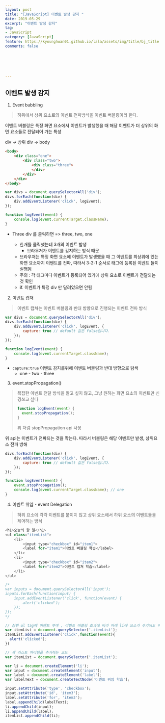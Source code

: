 ```yaml
---
layout: post
title: "[JavaScript] 이벤트 발생 감지 "
date: 2019-05-29
excerpt: "이벤트 발생 감지"
tag:
- JavaScript
category: [JavaScript]
feature: https://kyounghwan01.github.io/lala/assets/img/title/bj_title.jpg
comments: false






---
```




## 이벤트 발생 감지

1. Event bubbling

> 하위에서 상위 요소로의 이벤트 전파방식을 이벤트 버블링이라 한다. 

이벤트 버블링은 특정 화면 요소에서 이벤트가 발생했을 때 해당 이벤트가 더 상위의 화면 요소들로 전달되어 가는 특성

div -> 상위 div -> body

```html
<body>
	<div class="one">
		<div class="two">
			<div class="three">
			</div>
		</div>
	</div>
</body>
```

```js
var divs = document.querySelectorAll('div');
divs.forEach(function(div) {
	div.addEventListener('click', logEvent);
});

function logEvent(event) {
	console.log(event.currentTarget.className);
}
```

- Three div 를 클릭하면 => three, two, one

  - 한개를 클릭했는데 3개의 이벤트 발생
    - 브라우저가 이벤트를 감지하는 방식 때문
  - 브라우저는 특정 화면 요소에 이벤트가 발생했을 때 그 이벤트를 최상위에 있는 화면 요소까지 이벤트를 전파, 따라서 3-2-1 순서로 태그에 등록된 이벤트 들이 실행됨
  - 주의 : 각 태그마다 이벤트가 등록되어 있기에 상위 요소로 이벤트가 전달되는 것 확인
  - if. 이벤트가 특정 div 만 달려있으면 안됨

  

2. 이벤트 캡쳐

> 이벤트 캡쳐는 이벤트 버블링과 반대 방향으로 진행되는 이벤트 전파 방식

```js
var divs = document.querySelectorAll('div');
divs.forEach(function(div) {
	div.addEventListener('click', logEvent, {
		capture: true // default 값은 false입니다.
	});
});

function logEvent(event) {
	console.log(event.currentTarget.className);
}
```

- `capture:true` 이벤트 감지를위해 이벤트 버블링과 반대 방향으로 탐색 
  - one - two - three

3. event.stopPropagation()

> 복잡한 이벤트 전달 방식을 알고 싶지 않고, 그냥 원하는 화면 요소의 이벤트만 신경쓰고 싶다
>
> ```js
> function logEvent(event) {
> 	event.stopPropagation();
> }
> ```
>
> 위 처럼 stopPropagation api 사용

위 api는 이벤트가 전파되는 것을 막는다. 따라서 버블링은 해당 이벤트만 발생, 상위요소 전파 방해

```js
divs.forEach(function(div) {
	div.addEventListener('click', logEvent, {
		capture: true // default 값은 false입니다.
	});
});

function logEvent(event) {
	event.stopPropagation();
	console.log(event.currentTarget.className); // one
}
```



4. 이벤트 위임 - event Delegation 

> 하위 요소에 각각 이벤트를 붙이지 않고 상위 요소에서 하위 요소의 이벤트들을 제어하는 방식

```js
<h1>오늘의 할 일</h1>
<ul class="itemList">
	<li>
		<input type="checkbox" id="item1">
		<label for="item1">이벤트 버블링 학습</label>
	</li>
	<li>
		<input type="checkbox" id="item2">
		<label for="item2">이벤트 캡쳐 학습</label>
	</li>
</ul>
```

```js
/*
var inputs = document.querySelectorAll('input');
inputs.forEach(function(input) {
	input.addEventListener('click', function(event) {
		alert('clicked');
	});
});
*/

// 상위 ul tag에 이벤트 부여 , 이벤트 버블링 효과에 따라 아래 li에 요소가 추가되도 이벤트 실행 가능
var itemList = document.querySelector('.itemList');
itemList.addEventListener('click',function(event){
  alert('clicked');
})

// 새 리스트 아이템을 추가하는 코드
var itemList = document.querySelector('.itemList');

var li = document.createElement('li');
var input = document.createElement('input');
var label = document.createElement('label');
var labelText = document.createTextNode('이벤트 위임 학습');

input.setAttribute('type', 'checkbox');
input.setAttribute('id', 'item3');
label.setAttribute('for', 'item3');
label.appendChild(labelText);
li.appendChild(input);
li.appendChild(label);
itemList.appendChild(li);
```



